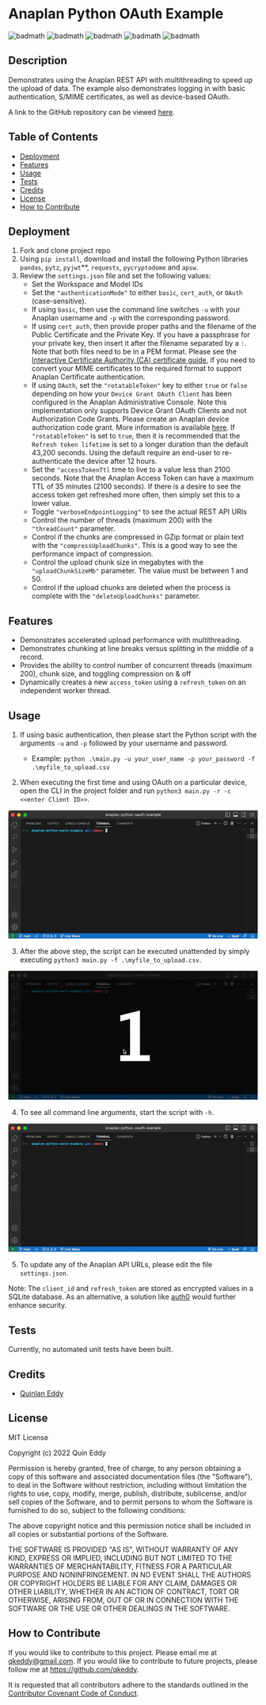 # Anaplan Python OAuth Example

![badmath](https://img.shields.io/github/license/qkeddy/anaplan-multithreading-example)
![badmath](https://img.shields.io/github/issues/qkeddy/anaplan-multithreading-example)
![badmath](https://img.shields.io/github/languages/top/qkeddy/anaplan-multithreading-example)
![badmath](https://img.shields.io/github/watchers/qkeddy/anaplan-multithreading-example)
![badmath](https://img.shields.io/github/forks/qkeddy/anaplan-multithreading-example)

## Description
Demonstrates using the Anaplan REST API with multithreading to speed up the upload of data. The example also demonstrates logging in with basic authentication, S/MIME certificates, as well as device-based OAuth. 

A link to the GitHub repository can be viewed [here](https://github.com/qkeddy/anaplan-multithreading-example).

## Table of Contents

- [Deployment](#deployment)
- [Features](#features)
- [Usage](#usage)
- [Tests](#tests)
- [Credits](#credits)
- [License](#license)
- [How to Contribute](#how-to-contribute)

## Deployment
1. Fork and clone project repo
3. Using `pip install`, download and install the following Python libraries
`pandas`, `pytz`, `pyjwt`**, `requests`, `pycryptodome` and `apsw`.
4. Review the `settings.json` file and set the following values: 
    - Set the Workspace and Model IDs
    - Set the `"authenticationMode"` to either `basic`, `cert_auth`, or `OAuth` (case-sensitive).
    - If using `basic`, then use the command line switches `-u` with your Anaplan username and `-p` with the corresponding password. 
    - If using `cert_auth`, then provide proper paths and the filename of the Public Certificate and the Private Key. If you have a passphrase for your private key, then insert it after the filename separated by a `:`.   Note that both files need to be in a PEM format. Please see the [Interactive Certificate Authority (CA) certificate guide](https://support.anaplan.com/interactive-certificate-authority-ca-certificate-guide-437d0b63-c0be-4650-9711-0d3370593697), if you need to convert your MIME certificates to the required format to support Anaplan Certificate authentication.
    - If using `OAuth`, set the `"rotatableToken"` key to either `true` or `false` depending on how your `Device Grant OAuth Client` has been configured in the Anaplan Administrative Console. Note this implementation only supports Device Grant OAuth Clients and not Authorization Code Grants. Please create an Anaplan device authorization code grant. More information is available [here](https://help.anaplan.com/2ef7b883-fe87-4194-b028-ef6e7bbf8e31-OAuth2-API). If `"rotatableToken"` is set to `true`, then it is recommended that the `Refresh token lifetime` is set to a longer duration than the default 43,200 seconds. Using the default require an end-user to re-authenticate the device after 12 hours. 
    - Set the `"accessTokenTtl` time to live to a value less than 2100 seconds. Note that the Anaplan Access Token can have a maximum TTL of 35 minutes (2100 seconds). If there is a desire to see the access token get refreshed more often, then simply set this to a lower value. 
    - Toggle `"verboseEndpointLogging"` to see the actual REST API URIs 
    - Control the number of threads (maximum 200) with the `"threadCount"` parameter.
    - Control if the chunks are compressed in GZip format or plain text with the `"compressUploadChunks"`. This is a good way to see the performance impact of compression.
    - Control the upload chunk size in megabytes with the `"uploadChunkSizeMb"` parameter. The value must be between 1 and 50.
    - Control if the upload chunks are deleted when the process is complete with the `"deleteUploadChunks"` parameter. 


## Features
- Demonstrates accelerated upload performance with multithreading. 
- Demonstrates chunking at line breaks versus splitting in the middle of a record. 
- Provides the ability to control number of concurrent threads (maximum 200), chunk size, and toggling compression on & off
- Dynamically creates a new `access_token` using a `refresh_token` on an independent worker thread.


## Usage

1. If using basic authentication, then please start the Python script with the arguments `-u` and `-p` followed by your username and password.
    - Example: `python .\main.py -u your_user_name -p your_password -f .\myfile_to_upload.csv`

2. When executing the first time and using OAuth on a particular device, open the CLI in the project folder and run `python3 main.py -r -c <<enter Client ID>>`. 

![image](./anaplan-oauth-token-refresh-new-device-registration.gif)

3. After the above step, the script can be executed unattended by simply executing `python3 main.py -f .\myfile_to_upload.csv`.

![image](./anaplan-oauth-token-refresh-device-registered.gif)

4. To see all command line arguments, start the script with `-h`.

![image](./anaplan-oauth-help.gif)

5. To update any of the Anaplan API URLs, please edit the file `settings.json`.

Note: The `client_id` and `refresh_token` are stored as encrypted values in a SQLite database. As an alternative, a solution like [auth0](https://auth0.com/) would further enhance security. 

## Tests
Currently, no automated unit tests have been built. 

## Credits
- [Quinlan Eddy](https://github.com/qkeddy)

## License
MIT License

Copyright (c) 2022 Quin Eddy

Permission is hereby granted, free of charge, to any person obtaining a copy
of this software and associated documentation files (the "Software"), to deal
in the Software without restriction, including without limitation the rights
to use, copy, modify, merge, publish, distribute, sublicense, and/or sell
copies of the Software, and to permit persons to whom the Software is
furnished to do so, subject to the following conditions:

The above copyright notice and this permission notice shall be included in all
copies or substantial portions of the Software.

THE SOFTWARE IS PROVIDED "AS IS", WITHOUT WARRANTY OF ANY KIND, EXPRESS OR
IMPLIED, INCLUDING BUT NOT LIMITED TO THE WARRANTIES OF MERCHANTABILITY,
FITNESS FOR A PARTICULAR PURPOSE AND NONINFRINGEMENT. IN NO EVENT SHALL THE
AUTHORS OR COPYRIGHT HOLDERS BE LIABLE FOR ANY CLAIM, DAMAGES OR OTHER
LIABILITY, WHETHER IN AN ACTION OF CONTRACT, TORT OR OTHERWISE, ARISING FROM,
OUT OF OR IN CONNECTION WITH THE SOFTWARE OR THE USE OR OTHER DEALINGS IN THE
SOFTWARE.



## How to Contribute

If you would like to contribute to this project. Please email me at qkeddy@gmail.com. If you would like to contribute to future projects, please follow me at https://github.com/qkeddy.

It is requested that all contributors adhere to the standards outlined in the [Contributor Covenant Code of Conduct](https://www.contributor-covenant.org/version/2/1/code_of_conduct/).